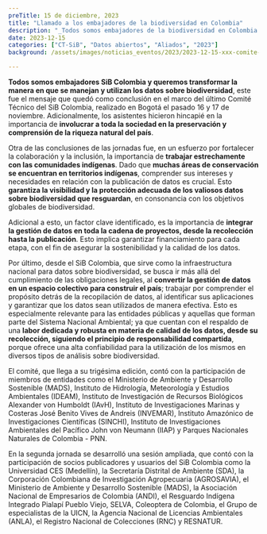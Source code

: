 ```yaml
---
preTitle: 15 de diciembre, 2023
title: "Llamado a los embajadores de la biodiversidad en Colombia"
description: "_Todos somos embajadores de la biodiversidad en Colombia: Comité Técnico del SiB Colombia._"
date: 2023-12-15
categories: ["CT-SiB", "Datos abiertos", "Aliados", "2023"]
background: /assets/images/noticias_eventos/2023/2023-12-15-xxx-comite-tecnico-sib-colombia.jpg

---
```



**Todos somos embajadores SiB Colombia y queremos transformar la manera en que se manejan y utilizan los datos sobre biodiversidad**, este fue el mensaje que quedó como conclusión en el marco del último Comité Técnico del SiB Colombia, realizado en Bogotá el pasado 16 y 17 de noviembre. Adicionalmente, los asistentes hicieron hincapié en la importancia de **involucrar a toda la sociedad en la preservación y comprensión de la riqueza natural del país**.

Otra de las conclusiones de las jornadas fue, en un esfuerzo por fortalecer la colaboración y la inclusión, la importancia de **trabajar estrechamente con las comunidades indígenas**. Dado que **muchas áreas de conservación se encuentran en territorios indígenas**, comprender sus intereses y necesidades en relación con la publicación de datos es crucial. Esto **garantiza la visibilidad y la protección adecuada de los valiosos datos sobre biodiversidad que resguardan**, en consonancia con los objetivos globales de biodiversidad.

Adicional a esto, un factor clave identificado, es la importancia de **integrar la gestión de datos en toda la cadena de proyectos, desde la recolección hasta la publicación**. Esto implica garantizar financiamiento para cada etapa, con el fin de asegurar la sostenibilidad y la calidad de los datos.

Por último, desde el SiB Colombia, que sirve como la infraestructura nacional para datos sobre biodiversidad, se busca ir más allá del cumplimiento de las obligaciones legales, al **convertir la gestión de datos en un espacio colectivo para construir el país**; trabajar por comprender el propósito detrás de la recopilación de datos, al identificar sus aplicaciones y garantizar que los datos sean utilizados de manera efectiva. Esto es especialmente relevante para las entidades públicas y aquellas que forman parte del Sistema Nacional Ambiental; ya que cuentan con el respaldo de una **labor dedicada y robusta en materia de calidad de los datos, desde su recolección, siguiendo el principio de responsabilidad compartida**, porque ofrece una alta confiabilidad para la utilización de los mismos en diversos tipos de análisis sobre biodiversidad. 

El comité, que llega a su trigésima edición, contó con la participación de miembros de entidades como el Ministerio de Ambiente y Desarrollo Sostenible (MADS), Instituto de Hidrología, Meteorología y Estudios Ambientales (IDEAM), Instituto de Investigación de Recursos Biológicos Alexander von Humboldt (IAvH), Instituto de Investigaciones Marinas y Costeras José Benito Vives de Andreis (INVEMAR), Instituto Amazónico de Investigaciones Científicas (SINCHI), Instituto de Investigaciones Ambientales del Pacífico John von Neumann (IIAP) y Parques Nacionales Naturales de Colombia - PNN.

En la segunda jornada se desarrolló una sesión ampliada, que contó con la participación de socios publicadores y usuarios del SiB Colombia como la Universidad CES (Medellín), la Secretaría Distrital de Ambiente (SDA), la Corporación Colombiana de Investigación Agropecuaria (AGROSAVIA), el Ministerio de Ambiente y Desarrollo Sostenible (MADS), la Asociación Nacional de Empresarios de Colombia (ANDI), el Resguardo Indígena Integrado Pialapí Pueblo Viejo, SELVA, Coleoptera de Colombia, el Grupo de especialistas de la UICN, la Agencia Nacional de Licencias Ambientales (ANLA), el Registro Nacional de Colecciones (RNC) y RESNATUR.
